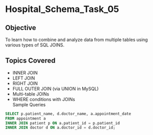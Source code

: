 # Hospital_Schema_Task_05


##  Objective
To learn how to combine and analyze data from multiple tables using various types of SQL JOINS.

##  Topics Covered
- INNER JOIN  
- LEFT JOIN  
- RIGHT JOIN  
- FULL OUTER JOIN (via UNION in MySQL)  
- Multi-table JOINs  
- WHERE conditions with JOINs  
Sample Queries
```sql
SELECT p.patient_name, d.doctor_name, a.appointment_date
FROM appointment a
INNER JOIN patient p ON a.patient_id = p.patient_id
INNER JOIN doctor d ON a.doctor_id = d.doctor_id;
